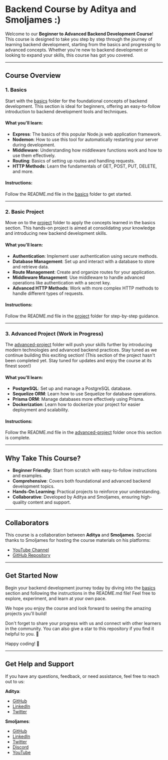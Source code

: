 # Backend Course by Aditya and Smoljames :)

Welcome to our **Beginner to Advanced Backend Development Course**! This course is designed to take you step by step through the journey of learning backend development, starting from the basics and progressing to advanced concepts. Whether you're new to backend development or looking to expand your skills, this course has got you covered.

---

## Course Overview

### 1. Basics

Start with the [basics](basics) folder for the foundational concepts of backend development. This section is ideal for beginners, offering an easy-to-follow introduction to backend development tools and techniques.

#### What you'll learn:

- **Express**: The basics of this popular Node.js web application framework.
- **Nodemon**: How to use this tool for automatically restarting your server during development.
- **Middleware**: Understanding how middleware functions work and how to use them effectively.
- **Routing**: Basics of setting up routes and handling requests.
- **HTTP Methods**: Learn the fundamentals of GET, POST, PUT, DELETE, and more.

#### Instructions:

Follow the README.md file in the [basics](basics) folder to get started.

---

### 2. Basic Project

Move on to the [project](project) folder to apply the concepts learned in the basics section. This hands-on project is aimed at consolidating your knowledge and introducing new backend development skills.

#### What you'll learn:

- **Authentication**: Implement user authentication using secure methods.
- **Database Management**: Set up and interact with a database to store and retrieve data.
- **Route Management**: Create and organize routes for your application.
- **Middleware Management**: Use middleware to handle advanced operations like authentication with a secret key.
- **Advanced HTTP Methods**: Work with more complex HTTP methods to handle different types of requests.

#### Instructions:

Follow the README.md file in the [project](project) folder for step-by-step guidance.

---

### 3. Advanced Project (Work in Progress)

The [advanced-project](advanced-project) folder will push your skills further by introducing modern technologies and advanced backend practices. Stay tuned as we continue building this exciting section!
(This section of the project hasn't been completed yet. Stay tuned for updates and enjoy the course at its finest soon!)

#### What you'll learn:

- **PostgreSQL**: Set up and manage a PostgreSQL database.
- **Sequelize ORM**: Learn how to use Sequelize for database operations.
- **Prisma ORM**: Manage databases more effectively using Prisma.
- **Dockerization**: Learn how to dockerize your project for easier deployment and scalability.

#### Instructions:

Follow the README.md file in the [advanced-project](advanced-project) folder once this section is complete.

---

## Why Take This Course?

- **Beginner Friendly**: Start from scratch with easy-to-follow instructions and examples.
- **Comprehensive**: Covers both foundational and advanced backend development topics.
- **Hands-On Learning**: Practical projects to reinforce your understanding.
- **Collaborative**: Developed by Aditya and Smoljames, ensuring high-quality content and support.

---

## Collaborators

This course is a collaboration between **Aditya** and **Smoljames**. Special thanks to Smoljames for hosting the course materials on his platforms:

- [YouTube Channel](https://www.youtube.com/watch?v=9BD9eK9VqXA)
- [GitHub Repository](https://github.com/jamezmca/backend-full-course)

---

## Get Started Now

Begin your backend development journey today by diving into the [basics](basics) section and following the instructions in the README.md file!
Feel free to explore, experiment, and learn at your own pace.

We hope you enjoy the course and look forward to seeing the amazing projects you'll build!

Don't forget to share your progress with us and connect with other learners in the community.
You can also give a star to this repository if you find it helpful to you. 🌟

Happy coding! 🚀

---

## Get Help and Support

If you have any questions, feedback, or need assistance, feel free to reach out to us:

**Aditya**:

- [GitHub](https://www.gihub.com/aditya-2k23)
- [LinkedIn](https://www.linkedin.com/in/aditya-2k23)
- [Twitter](https://www.twitter.com/Tema_roon)

**Smoljames**:

- [GitHub](https://github.com/jamezmca)
- [LinkedIn](https://www.linkedin.com/in/jamezmcarthur/)
- [Twitter](https://twitter.com/_Smoljames)
- [Discord](https://discord.gg/BYr6gujs4k)
- [YouTube](https://www.youtube.com/c/Smoljames)

